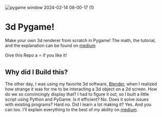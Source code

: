![pygame window 2024-02-14 08-00-17 (1)](https://github.com/hudbeard/Basic3dPygame/assets/105225381/6bacd1dd-3375-483c-857c-ddb77638dd04)

# 3d Pygame!

Make your own 3d renderer from scratch in Pygame! The math, the tutorial, and the explanation can be found on [medium](https://medium.com/@hudbeard/3d-projection-from-scratch-in-pygame-in-200-lines-of-code-39b1b81a3a22)

Give this Repo a ⭐ if you like it!

## Why did I Build this? 

The other day, I was using my favorite 3d software, [Blender](https://www.blender.org/), when I realized how strange it was for me to be interacting a 3d object on a 2d screen. 
How do we so convincingly display that? I had to figure it out, so I built a little script using Python and PyGame. Is it efficient? No. Does it solve issues with existing programs? Hard no. 
Did  I learn a lot making it? Yes. And you can too. I'll explain everything to the best of my ability on [medium](https://medium.com/@hudbeard/3d-projection-from-scratch-in-pygame-in-200-lines-of-code-39b1b81a3a22).